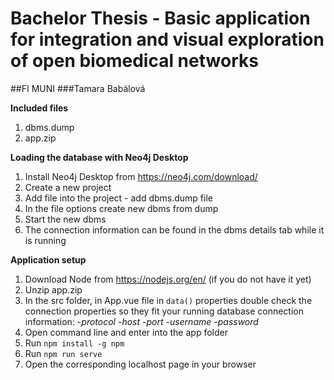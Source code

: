 # Bachelor Thesis - Basic application for integration and visual exploration of open biomedical networks
##FI MUNI
###Tamara Babálová

**Included files**
1. dbms.dump
2. app.zip

**Loading the database with Neo4j Desktop**
1. Install Neo4j Desktop from https://neo4j.com/download/
2. Create a new project
3. Add file into the project - add dbms.dump file 
4. In the file options create new dbms from dump
5. Start the new dbms
6. The connection information can be found in the dbms details tab while it is running

**Application setup**
1. Download Node from https://nodejs.org/en/ (if you do not have it yet)
2. Unzip app.zip
3. In the src folder, in App.vue file in `data()` properties double check the connection properties so they fit your running database connection information:
-*protocol*
-*host*
-*port*
-*username*
-*password*
4. Open command line and enter into the app folder
5. Run `npm install -g npm`
6. Run `npm run serve`
7. Open the corresponding localhost page in your browser
